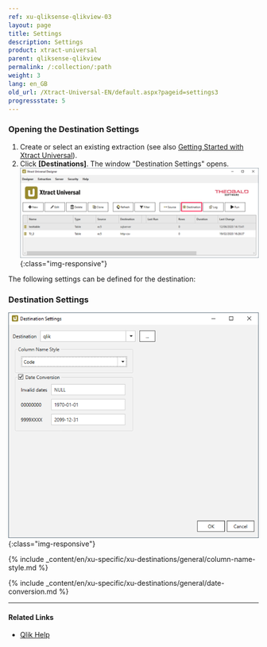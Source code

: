 ```yaml
---
ref: xu-qliksense-qlikview-03
layout: page
title: Settings
description: Settings
product: xtract-universal
parent: qliksense-qlikview
permalink: /:collection/:path
weight: 3
lang: en_GB
old_url: /Xtract-Universal-EN/default.aspx?pageid=settings3
progressstate: 5
---
```


### Opening the Destination Settings
1. Create or select an existing extraction (see also [Getting Started with Xtract Universal](../../getting-started/define-a-table-extraction)).
2. Click **[Destinations]**. The window "Destination Settings" opens.
![Destination-settings](/img/content/xu/xu_designer_destination.png){:class="img-responsive"}

The following settings can be defined for the destination:  

### Destination Settings

![XU_qlik_destination_settings](/img/content/XU_qlik_destination_settings.png){:class="img-responsive"}

{% include _content/en/xu-specific/xu-destinations/general/column-name-style.md %}

{% include _content/en/xu-specific/xu-destinations/general/date-conversion.md %}

*****
#### Related Links
- [Qlik Help](https://help.qlik.com/)
